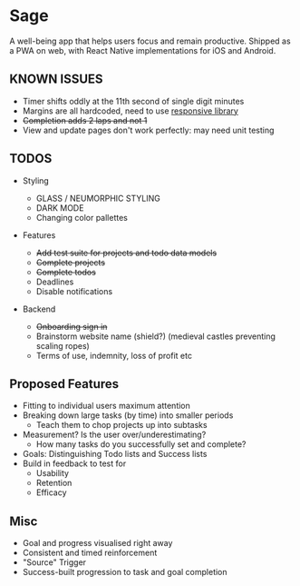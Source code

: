 # Sage

A well-being app that helps users focus and remain productive. Shipped as a PWA on web, with React Native implementations for iOS and Android.

## KNOWN ISSUES

- Timer shifts oddly at the 11th second of single digit minutes
- Margins are all hardcoded, need to use [responsive library](https://github.com/marudy/react-native-responsive-screen#example)
- ~~Completion adds 2 laps and not 1~~
- View and update pages don't work perfectly: may need unit testing

## TODOS

- Styling

  - GLASS / NEUMORPHIC STYLING
  - DARK MODE
  - Changing color pallettes

- Features

  - ~~Add test suite for projects and todo data models~~
  - ~~Complete projects~~
  - ~~Complete todos~~
  - Deadlines
  - Disable notifications

- Backend

  - ~~Onboarding sign in~~
  - Brainstorm website name (shield?) (medieval castles preventing scaling ropes)
  - Terms of use, indemnity, loss of profit etc

## Proposed Features

- Fitting to individual users maximum attention
- Breaking down large tasks (by time) into smaller periods
  - Teach them to chop projects up into subtasks
- Measurement? Is the user over/underestimating?
  - How many tasks do you successfully set and complete?
- Goals: Distinguishing Todo lists and Success lists
- Build in feedback to test for
  - Usability
  - Retention
  - Efficacy

## Misc

- Goal and progress visualised right away
- Consistent and timed reinforcement
- "Source" Trigger
- Success-built progression to task and goal completion

